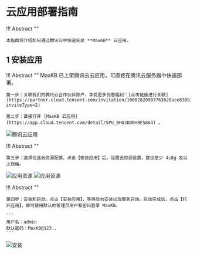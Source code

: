 # 云应用部署指南

!!! Abstract ""

    本指南将介绍如何通过腾讯云中快速安装 **MaxKB** 云应用。

## 1 安装应用

!!! Abstract ""
    MaxKB 已上架腾讯云云应用，可直接在腾讯云服务器中快速部署。

    第一步：关联我们的腾讯云合作伙伴账户，享受更多优惠福利：[点击链接进行关联](https://partner.cloud.tencent.com/invitation/10002820907763620ace838b1?inviteType=2)

    第二步：直接打开 [MaxKB 云应用](https://app.cloud.tencent.com/detail/SPU_BHDJDDBHBE5864) 。

![腾讯云应用](../img/index/maxkb_app_cloud.png)

!!! Abstract ""

    第三步：选择合适云资源配置。点击【安装应用】后，设置云资源设置，建议至少 4c8g 及以上规格。

![应用资源](../img/index/app_resource.png)
![应用资源](../img/index/app_resource2.png)



!!! Abstract ""

    第四步：安装和启动。点击【安装应用】，等待后台安装以及服务启动。启动完成后，点击【打开应用】，即可使用默认的管理员用户和密码登录 MaxKB。

    ```
    用户名：admin
    默认密码：MaxKB@123..
    ```
![安装](../img/index/open_maxkb_app.png)

